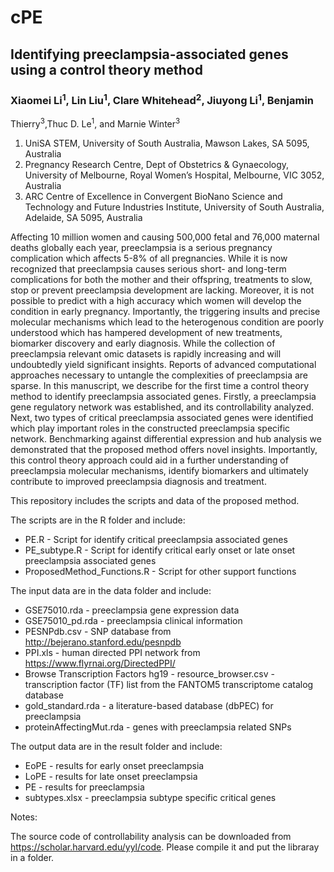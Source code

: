 # cPE
## Identifying preeclampsia-associated genes using a control theory method
### Xiaomei Li<sup>1</sup>, Lin Liu<sup>1</sup>, Clare Whitehead<sup>2</sup>, Jiuyong Li<sup>1</sup>, Benjamin
Thierry<sup>3</sup>,Thuc D. Le<sup>1</sup>, and Marnie Winter<sup>3</sup>

1. UniSA STEM, University of South Australia, Mawson Lakes, SA 5095, Australia
2. Pregnancy Research Centre, Dept of Obstetrics & Gynaecology, University of Melbourne, Royal Women’s Hospital, Melbourne, VIC
3052, Australia
3. ARC Centre of Excellence in Convergent BioNano Science and Technology and Future Industries Institute, University of South
Australia, Adelaide, SA 5095, Australia

Affecting 10 million women and causing 500,000 fetal and 76,000 maternal deaths globally each year, preeclampsia is a serious pregnancy complication which affects 5-8% of all pregnancies. While it is now recognized that preeclampsia causes serious short- and long-term complications for both the mother and their offspring, treatments to slow, stop or prevent preeclampsia development are lacking. Moreover, it is not possible to predict with a high accuracy which women will develop the condition in early pregnancy. Importantly, the triggering insults and precise molecular mechanisms which lead to the heterogenous condition are poorly understood which has hampered development of new treatments, biomarker discovery and early diagnosis. 
While the collection of preeclampsia relevant omic datasets is rapidly increasing and will undoubtedly yield significant insights. Reports of advanced computational approaches necessary to untangle the complexities of preeclampsia are sparse. In this manuscript, we describe for the first time a control theory method to identify preeclampsia associated genes. Firstly, a preeclampsia gene regulatory network was established, and its controllability analyzed. Next, two types of critical preeclampsia associated genes were identified which play important roles in the constructed preeclampsia specific network. Benchmarking against differential expression and hub analysis we demonstrated that the proposed method offers novel insights. Importantly, this control theory approach could aid in a further understanding of preeclampsia molecular mechanisms, identify biomarkers and ultimately contribute to improved preeclampsia diagnosis and treatment.

This repository includes the scripts and data of the proposed method. 

The scripts are in the R folder and include:

- PE.R - Script for identify critical preeclampsia associated genes
- PE_subtype.R - Script for identify critical early onset or late onset preeclampsia associated genes
- ProposedMethod_Functions.R - Script for other support functions

The input data are in the data folder and include:

- GSE75010.rda - preeclampsia gene expression data
- GSE75010_pd.rda - preeclampsia clinical information
- PESNPdb.csv - SNP database from http://bejerano.stanford.edu/pesnpdb
- PPI.xls - human directed PPI network from https://www.flyrnai.org/DirectedPPI/
- Browse Transcription Factors hg19 - resource_browser.csv - transcription factor (TF) list from the FANTOM5 transcriptome catalog database
- gold_standard.rda - a literature-based database (dbPEC) for preeclampsia
- proteinAffectingMut.rda - genes with preeclampsia related SNPs

The output data are in the result folder and include:
 - EoPE - results for early onset preeclampsia
 - LoPE - results for late onset preeclampsia
 - PE - results for preeclampsia
 - subtypes.xlsx - preeclampsia subtype specific critical genes
 
 Notes:
 
 The source code of controllability analysis can be downloaded from https://scholar.harvard.edu/yyl/code. Please compile it and put the libraray in a folder.


